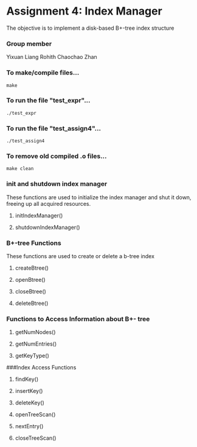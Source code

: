 # Assignment 4: Index Manager

The objective is to implement a disk-based B+-tree index structure

### Group member
Yixuan Liang
Rohith
Chaochao Zhan

### To make/compile files...
```
make
```

### To run the file "test_expr"...
```
./test_expr
```

### To run the file "test_assign4"...
```
./test_assign4
```

### To remove old compiled .o files...
```
make clean
``` 



### init and shutdown index manager
These functions are used to initialize the index manager and shut it down, freeing up all acquired resources.

1. initIndexManager()

2. shutdownIndexManager()


### B+-tree Functions
These functions are used to create or delete a b-tree index

1. createBtree()
	

2. openBtree()
	
3. closeBtree()
	

4. deleteBtree()
	

### Functions to Access Information about B+- tree

1. getNumNodes()
	
2. getNumEntries()
	
3. getKeyType()
	
###Index Access Functions

1. findKey()
	
2. insertKey()


3. deleteKey()
	
	
4. openTreeScan()


5. nextEntry()
	

6. closeTreeScan()
	



